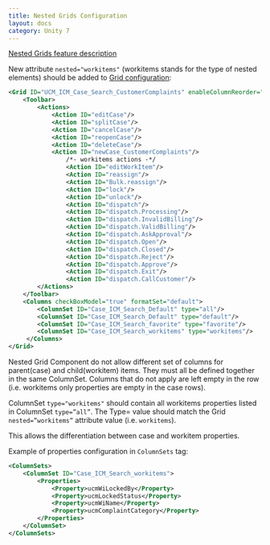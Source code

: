 ```yaml
---
title: Nested Grids Configuration
layout: docs
category: Unity 7
---
```

[Nested Grids feature description](../../components/grid/nested-grids.md)  

New attribute `nested="workitems"` (workitems stands for the type of nested elements) should be added to [Grid configuration](../grids.md):  

```xml
<Grid ID="UCM_ICM_Case_Search_CustomerComplaints" enableColumnReorder="false" groupSearchResults="false"  nested="workitems">
	<Toolbar>
		<Actions>
			<Action ID="editCase"/>
			<Action ID="splitCase"/>
			<Action ID="cancelCase"/>
			<Action ID="reopenCase"/>
			<Action ID="deleteCase"/>
			<Action ID="newCase_CustomerComplaints"/>				
				/*- workitems actions -*/
				<Action ID="editWorkItem"/>
				<Action ID="reassign"/>
				<Action ID="Bulk.reassign"/>
				<Action ID="lock"/>
				<Action ID="unlock"/>
				<Action ID="dispatch"/>
				<Action ID="dispatch.Processing"/>
				<Action ID="dispatch.InvalidBilling"/>
				<Action ID="dispatch.ValidBilling"/>
				<Action ID="dispatch.AskApproval"/>
				<Action ID="dispatch.Open"/>
				<Action ID="dispatch.Closed"/>
				<Action ID="dispatch.Reject"/>
				<Action ID="dispatch.Approve"/>
				<Action ID="dispatch.Exit"/>
				<Action ID="dispatch.CallCustomer"/>
		</Actions>
	</Toolbar>
    <Columns checkBoxModel="true" formatSet="default">
		<ColumnSet ID="Case_ICM_Search_Default" type="all"/>
		<ColumnSet ID="Case_ICM_Search_Default" type="default"/>
		<ColumnSet ID="Case_ICM_Search_favorite" type="favorite"/>
		<ColumnSet ID="Case_ICM_Search_workitems" type="workitems"/>
     </Columns>
</Grid>
```

Nested Grid Component do not allow different set of columns for parent(case) and child(workitem) items. They must all be defined together in the same ColumnSet. Columns that do not apply are left empty in the row (i.e. workitems only properties are empty in the case rows).

ColumnSet `type="workitems"` should contain all workitems properties listed in ColumnSet `type=”all”`. The Type= value should match the Grid `nested=”workitems”` attribute value (i.e. `workitems`).

This allows the differentiation between case and workitem properties.

Example of properties configuration in `ColumnSets` tag:

```xml
<ColumnSets>
	<ColumnSet ID="Case_ICM_Search_workitems">
		<Properties>
			<Property>ucmWiLockedBy</Property>
			<Property>ucmLockedStatus</Property>
			<Property>ucmWiName</Property>
			<Property>ucmComplaintCategory</Property>
		</Properties>
	</ColumnSet>
</ColumnSets>
```
